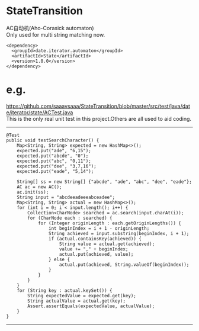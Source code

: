 # StateTransition

AC自动机(Aho-Corasick automaton)   
Only used for multi string matching now.   

    <dependency>
      <groupId>date.iterator.automaton</groupId>
      <artifactId>State</artifactId>
      <version>1.0.0</version>
    </dependency>

# e.g.

https://github.com/saaavsaaa/StateTransition/blob/master/src/test/java/date/iterator/state/ACTest.java   
This is the only real unit test in this project.Others are all used to aid coding.

-----

    @Test
    public void testSearchCharacter() {
        Map<String, String> expected = new HashMap<>();
        expected.put("ade", "6,15");
        expected.put("abcde", "0");
        expected.put("abc", "0,11");
        expected.put("dee", "3,7,16");
        expected.put("eade", "5,14");

        String[] ss = new String[] {"abcde", "ade", "abc", "dee", "eade"};
        AC ac = new AC();
        ac.init(ss);
        String input = "abcdeeadeeeabceadee";
        Map<String, String> actual = new HashMap<>();
        for (int i = 0; i < input.length(); i++) {
            Collection<CharNode> searched = ac.search(input.charAt(i));
            for (CharNode each : searched) {
                for (Integer originLength : each.getOriginLengths()) {
                    int beginIndex = i + 1 - originLength;
                    String achieved = input.substring(beginIndex, i + 1);
                    if (actual.containsKey(achieved)) {
                        String value = actual.get(achieved);
                        value += "," + beginIndex;
                        actual.put(achieved, value);
                    } else {
                        actual.put(achieved, String.valueOf(beginIndex));
                    }
                }
            }
        }
        for (String key : actual.keySet()) {
            String expectedValue = expected.get(key);
            String actualValue = actual.get(key);
            Assert.assertEquals(expectedValue, actualValue);
        }
    }

-----
